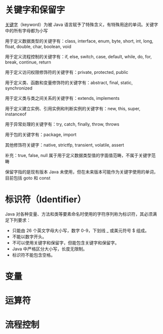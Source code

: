 

# 关键字和保留字

[关键字](https://docs.oracle.com/javase/tutorial/java/nutsandbolts/_keywords.html)（keyword）为被 Java 语言赋予了特殊含义，有特殊用途的单词。关键字中的所有字母都为小写

用于定义数据类型的关键字有：class, interface, enum, byte, short, int, long, float, double, char, boolean, void

用于定义流程控制的关键字有：if, else, switch, case, default, while, do, for, break, continue, return

用于定义访问权限修饰符的关键字有：private, protected, public

用于定义类、函数和变量修饰符的关键字有：abstract, final, static, synchronized

用于定义类与类之间关系的关键字有：extends, implements

用于定义建立实例、引用实例和判断实例的关键字有：new, this, super, instanceof

用于异常处理的关键字有：try, catch, finally, throw, throws

用于包的关键字有：package, import

其他修饰符关键字：native, strictfp, transient, volatile, assert

补充：true, false, null 属于用于定义数据类型值的字面值范畴，不属于关键字范畴

保留字指的是现有版本 Java 未使用，但在未来版本可能作为关键字使用的单词，目前包括 goto 和 const

# 标识符（Identifier）

Java 对各种变量、方法和类等要素命名时使用的字符序列称为标识符，其必须满足下列要求：
- 只能由 26 个英文字母大小写，数字 0-9，下划线 _ 或美元符号 $ 组成。
- 不能以数字开头。
- 不可以使用关键字和保留字，但能包含关键字和保留字。
- Java 中严格区分大小写，长度无限制。
- 标识符不能包含空格。

# 变量


# 运算符


# 流程控制